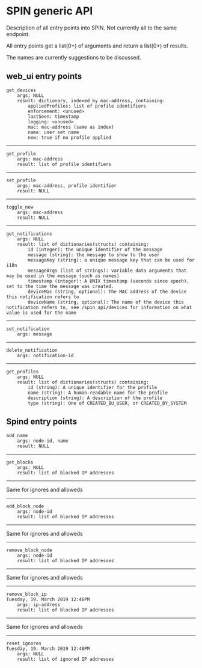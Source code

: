 # SPIN generic API

Description of all entry points into SPIN. Not currently all to the same endpoint.

All entry points get a list(0+) of arguments and return a list(0+) of results.

The names are currently suggestions to be discussed.

## web_ui entry points

	get_devices
		args: NULL
		result: dictionary, indexed by mac-address, containing:
			appliedProfiles: list of profile identifiers
			enforcement: <unused>
			lastSeen: timestamp
			logging: <unused>
			mac: mac-address (same as index)
			name: user set name
			new: true if no profile applied

***
	
	get_profile
		args: mac-address
		result: list of profile identifiers
		
***
	set_profile
		args: mac-address, profile identifier
		result: NULL
		
***
	toggle_new
		args: mac-address
		result: NULL
		
***
	get_notifications
		args: NULL
		result: list of dictionaries(structs) containing:
			id (integer): the unique identifier of the message
			message (string): the message to show to the user
			messageKey (string): a unique message key that can be used for i18n
			messageArgs (list of strings): variable data arguments that may be used in the message (such as names)
			timestamp (integer): A UNIX timestamp (seconds since epoch), set to the time the message was created.
			deviceMac (string, optional): The MAC address of the device this notification refers to
			deviceName (string, optional): The name of the device this notification refers to, see /spin_api/devices for information on what value is used for the name
			
***
	set_notification
		args: message
***
	delete_notification
		args: notification-id
***
	get_profiles
		args: NULL
		result: list of dictionaries(structs) containing:
			id (string): A unique identifier for the profile
			name (string): A human-readable name for the profile
			description (string): A description of the profile
			type (string): One of CREATED_BU_USER, or CREATED_BY_SYSTEM

## Spind entry points

	add_name
		args: node-id, name
		result: NULL
***
	get_blocks
		args: NULL
		result: list of blocked IP addresses
		
***
Same for ignores and alloweds
***
	add_block_node
		args: node-id
		result: list of blocked IP addresses
***
Same for ignores and alloweds
***
	remove_block_node
		args: node-id
		result: list of blocked IP addresses
***
Same for ignores and alloweds
***
	remove_block_ip
	Tuesday, 19. March 2019 12:46PM 
		args: ip-address
		result: list of blocked IP addresses
***
Same for ignores and alloweds
***
	reset_ignores
	Tuesday, 19. March 2019 12:48PM 
		args: NULL
		result: list of ignored IP addresses


